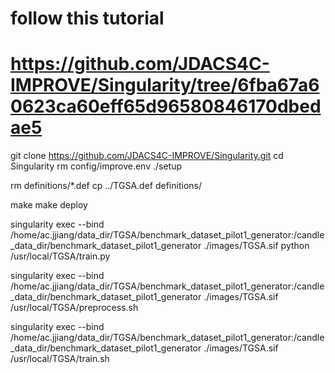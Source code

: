 # follow this tutorial
# https://github.com/JDACS4C-IMPROVE/Singularity/tree/6fba67a60623ca60eff65d96580846170dbedae5 

git clone https://github.com/JDACS4C-IMPROVE/Singularity.git
cd Singularity
rm config/improve.env
./setup

rm definitions/*.def
cp ../TGSA.def definitions/


make
make deploy 

singularity exec --bind /home/ac.jjiang/data_dir/TGSA/benchmark_dataset_pilot1_generator:/candle_data_dir/benchmark_dataset_pilot1_generator ./images/TGSA.sif python /usr/local/TGSA/train.py

singularity exec --bind /home/ac.jjiang/data_dir/TGSA/benchmark_dataset_pilot1_generator:/candle_data_dir/benchmark_dataset_pilot1_generator ./images/TGSA.sif /usr/local/TGSA/preprocess.sh


singularity exec --bind /home/ac.jjiang/data_dir/TGSA/benchmark_dataset_pilot1_generator:/candle_data_dir/benchmark_dataset_pilot1_generator ./images/TGSA.sif  /usr/local/TGSA/train.sh


